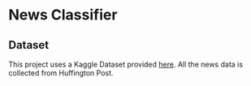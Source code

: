 # News Classifier

## Dataset

This project uses a Kaggle Dataset provided [here](https://www.kaggle.com/rmisra/news-category-dataset).
All the news data is collected from Huffington Post.
